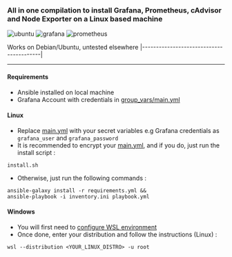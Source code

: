 ### All in one compilation to install Grafana, Prometheus, cAdvisor and Node Exporter on a Linux based machine

![ubuntu](https://img.shields.io/badge/ubuntu-v22.04.4-E95420?logo=ubuntu)
![grafana](https://img.shields.io/badge/grafana-latest-F46800?logo=grafana)
![prometheus](https://img.shields.io/badge/prometheus-latest-E6522C?logo=prometheus)

 Works on Debian/Ubuntu, untested elsewhere
|-----------------------------------------|
***
#### Requirements

- Ansible installed on local machine
- Grafana Account with credentials in [group_vars/main.yml](group_vars/main.yml)

#### Linux

- Replace [main.yml](group_vars/main.yml) with your secret variables e.g Grafana credentials as <code>grafana_user</code> and <code>grafana_password </code>
- It is recommended to encrypt your [main.yml](group_vars/main.yml), and if you do, just run the install script :
```
install.sh
```

- Otherwise, just run the following commands :
```
ansible-galaxy install -r requirements.yml &&
ansible-playbook -i inventory.ini playbook.yml
```

#### Windows

- You will first need to [configure WSL environment](https://learn.microsoft.com/fr-fr/windows/wsl/setup/environment)
- Once done, enter your distribution and follow the instructions (Linux) :

```
wsl --distribution <YOUR_LINUX_DISTRO> -u root
```


